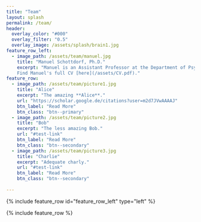 ```yaml
---
title: "Team"
layout: splash
permalink: /team/
header:
  overlay_color: "#000"
  overlay_filter: "0.5"
  overlay_image: /assets/splash/brain1.jpg
feature_row_left:
  - image_path: /assets/team/manuel.jpg
    title: "Manuel Schottdorf, Ph.D."
    excerpt: "Manuel is an Assistant Professor at the Department of Psychological and Brain Sciences. He studied physics and philosophy before completing a PhD at the Max Planck Institute for Dynamics and Self-Organization and the Max Planck Institute for Experimental Medicine in 2018. He then moved to the Princeton Neuroscience Institute to work with David Tank and Carlos Brody. Manuel has won numerous awards over the years, among them a Boehringer Ingelheim Fonds PhD Fellowship, an Otto Hahn medal of the Max Planck Society, and he currently holds a Burroughs Wellcome Fund's Career Award. </br>
    Find Manuel's full CV [here](/assets/CV.pdf)."
feature_row:
  - image_path: /assets/team/picture1.jpg
    title: "Alice"
    excerpt: "The amazing **Alice**."
    url: "https://scholar.google.de/citations?user=m2d7JVwAAAAJ"
    btn_label: "Read More"
    btn_class: "btn--primary"
  - image_path: /assets/team/picture2.jpg
    title: "Bob"
    excerpt: "The less amazing Bob."
    url: "#test-link"
    btn_label: "Read More"
    btn_class: "btn--secondary"
  - image_path: /assets/team/picture3.jpg
    title: "Charlie"
    excerpt: "Adequate charly."
    url: "#test-link"
    btn_label: "Read More"
    btn_class: "btn--secondary"
  
---
```


{% include feature_row id="feature_row_left" type="left" %}

{% include feature_row %}

